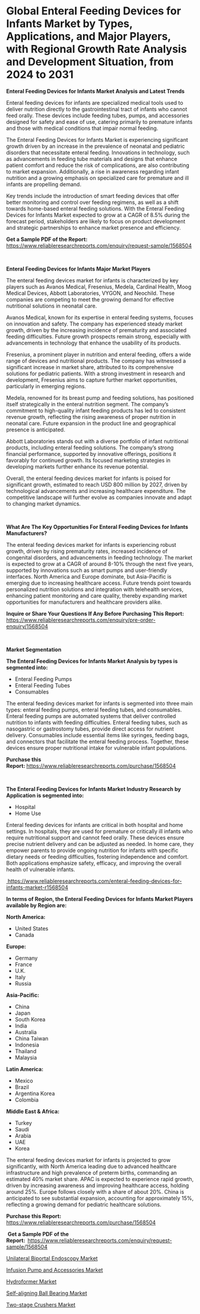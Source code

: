 <p><h1>Global Enteral Feeding Devices for Infants Market by Types, Applications, and Major Players, with Regional Growth Rate Analysis and Development Situation, from 2024 to 2031</h1></p><p><strong>Enteral Feeding Devices for Infants Market Analysis and Latest Trends</strong></p>
<p><p>Enteral feeding devices for infants are specialized medical tools used to deliver nutrition directly to the gastrointestinal tract of infants who cannot feed orally. These devices include feeding tubes, pumps, and accessories designed for safety and ease of use, catering primarily to premature infants and those with medical conditions that impair normal feeding.</p><p>The Enteral Feeding Devices for Infants Market is experiencing significant growth driven by an increase in the prevalence of neonatal and pediatric disorders that necessitate enteral feeding. Innovations in technology, such as advancements in feeding tube materials and designs that enhance patient comfort and reduce the risk of complications, are also contributing to market expansion. Additionally, a rise in awareness regarding infant nutrition and a growing emphasis on specialized care for premature and ill infants are propelling demand.</p><p>Key trends include the introduction of smart feeding devices that offer better monitoring and control over feeding regimens, as well as a shift towards home-based enteral feeding solutions. With the Enteral Feeding Devices for Infants Market expected to grow at a CAGR of 8.5% during the forecast period, stakeholders are likely to focus on product development and strategic partnerships to enhance market presence and efficiency.</p></p>
<p><strong>Get a Sample PDF of the Report:&nbsp;</strong> <a href="https://www.reliableresearchreports.com/enquiry/request-sample/1568504?utm_campaign=36&utm_medium=2&utm_source=Github&utm_content=ia&utm_term=29102024&utm_id=enteral-feeding-devices-for-infants">https://www.reliableresearchreports.com/enquiry/request-sample/1568504</a></p>
<p>&nbsp;</p>
<p><strong>Enteral Feeding Devices for Infants Major Market Players</strong></p>
<p><p>The enteral feeding devices market for infants is characterized by key players such as Avanos Medical, Fresenius, Medela, Cardinal Health, Moog Medical Devices, Abbott Laboratories, VYGON, and Neochild. These companies are competing to meet the growing demand for effective nutritional solutions in neonatal care.</p><p>Avanos Medical, known for its expertise in enteral feeding systems, focuses on innovation and safety. The company has experienced steady market growth, driven by the increasing incidence of prematurity and associated feeding difficulties. Future growth prospects remain strong, especially with advancements in technology that enhance the usability of its products.</p><p>Fresenius, a prominent player in nutrition and enteral feeding, offers a wide range of devices and nutritional products. The company has witnessed a significant increase in market share, attributed to its comprehensive solutions for pediatric patients. With a strong investment in research and development, Fresenius aims to capture further market opportunities, particularly in emerging regions.</p><p>Medela, renowned for its breast pump and feeding solutions, has positioned itself strategically in the enteral nutrition segment. The company’s commitment to high-quality infant feeding products has led to consistent revenue growth, reflecting the rising awareness of proper nutrition in neonatal care. Future expansion in the product line and geographical presence is anticipated.</p><p>Abbott Laboratories stands out with a diverse portfolio of infant nutritional products, including enteral feeding solutions. The company’s strong financial performance, supported by innovative offerings, positions it favorably for continued growth. Its focused marketing strategies in developing markets further enhance its revenue potential.</p><p>Overall, the enteral feeding devices market for infants is poised for significant growth, estimated to reach USD 800 million by 2027, driven by technological advancements and increasing healthcare expenditure. The competitive landscape will further evolve as companies innovate and adapt to changing market dynamics.</p></p>
<p>&nbsp;</p>
<p><strong>What Are The Key Opportunities For Enteral Feeding Devices for Infants Manufacturers?</strong></p>
<p><p>The enteral feeding devices market for infants is experiencing robust growth, driven by rising prematurity rates, increased incidence of congenital disorders, and advancements in feeding technology. The market is expected to grow at a CAGR of around 8-10% through the next five years, supported by innovations such as smart pumps and user-friendly interfaces. North America and Europe dominate, but Asia-Pacific is emerging due to increasing healthcare access. Future trends point towards personalized nutrition solutions and integration with telehealth services, enhancing patient monitoring and care quality, thereby expanding market opportunities for manufacturers and healthcare providers alike.</p></p>
<p><strong>Inquire or Share Your Questions If Any Before Purchasing This Report:</strong> <a href="https://www.reliableresearchreports.com/enquiry/pre-order-enquiry/1568504?utm_campaign=36&utm_medium=2&utm_source=Github&utm_content=ia&utm_term=29102024&utm_id=enteral-feeding-devices-for-infants">https://www.reliableresearchreports.com/enquiry/pre-order-enquiry/1568504</a></p>
<p>&nbsp;</p>
<p><strong>Market Segmentation</strong></p>
<p><strong>The Enteral Feeding Devices for Infants Market Analysis by types is segmented into:</strong></p>
<p><ul><li>Enteral Feeding Pumps</li><li>Enteral Feeding Tubes</li><li>Consumables</li></ul></p>
<p><p>The enteral feeding devices market for infants is segmented into three main types: enteral feeding pumps, enteral feeding tubes, and consumables. Enteral feeding pumps are automated systems that deliver controlled nutrition to infants with feeding difficulties. Enteral feeding tubes, such as nasogastric or gastrostomy tubes, provide direct access for nutrient delivery. Consumables include essential items like syringes, feeding bags, and connectors that facilitate the enteral feeding process. Together, these devices ensure proper nutritional intake for vulnerable infant populations.</p></p>
<p><strong>Purchase this Report:&nbsp;</strong><a href="https://www.reliableresearchreports.com/purchase/1568504?utm_campaign=36&utm_medium=2&utm_source=Github&utm_content=ia&utm_term=29102024&utm_id=enteral-feeding-devices-for-infants">https://www.reliableresearchreports.com/purchase/1568504</a></p>
<p>&nbsp;</p>
<p><strong>The Enteral Feeding Devices for Infants Market Industry Research by Application is segmented into:</strong></p>
<p><ul><li>Hospital</li><li>Home Use</li></ul></p>
<p><p>Enteral feeding devices for infants are critical in both hospital and home settings. In hospitals, they are used for premature or critically ill infants who require nutritional support and cannot feed orally. These devices ensure precise nutrient delivery and can be adjusted as needed. In home care, they empower parents to provide ongoing nutrition for infants with specific dietary needs or feeding difficulties, fostering independence and comfort. Both applications emphasize safety, efficacy, and improving the overall health of vulnerable infants.</p></p>
<p><a href="https://www.reliableresearchreports.com/enteral-feeding-devices-for-infants-market-r1568504?utm_campaign=36&utm_medium=2&utm_source=Github&utm_content=ia&utm_term=29102024&utm_id=enteral-feeding-devices-for-infants">&nbsp;https://www.reliableresearchreports.com/enteral-feeding-devices-for-infants-market-r1568504</a></p>
<p><strong>In terms of Region, the Enteral Feeding Devices for Infants Market Players available by Region are:</strong></p>
<p>
    <p> <strong> North America: </strong>
        <ul>
            <li>United States</li>
            <li>Canada</li>
        </ul>
        </p> 
    <p> <strong> Europe: </strong>
        <ul>
            <li>Germany</li>
            <li>France</li>
            <li>U.K.</li>
            <li>Italy</li>
            <li>Russia</li>
        </ul>
        </p> 
    <p> <strong> Asia-Pacific: </strong>
        <ul>
            <li>China</li>
            <li>Japan</li>
            <li>South Korea</li>
            <li>India</li>
            <li>Australia</li>
            <li>China Taiwan</li>
            <li>Indonesia</li>
            <li>Thailand</li>
            <li>Malaysia</li>
        </ul>
        </p> 
    <p> <strong> Latin America: </strong>
        <ul>
            <li>Mexico</li>
            <li>Brazil</li>
            <li>Argentina Korea</li>
            <li>Colombia</li>
        </ul>
        </p> 
    <p> <strong> Middle East & Africa: </strong>
        <ul>
            <li>Turkey</li>
            <li>Saudi</li>
            <li>Arabia</li>
            <li>UAE</li>
            <li>Korea</li>
        </ul>
    </p>
    </p>
<p><p>The enteral feeding devices market for infants is projected to grow significantly, with North America leading due to advanced healthcare infrastructure and high prevalence of preterm births, commanding an estimated 40% market share. APAC is expected to experience rapid growth, driven by increasing awareness and improving healthcare access, holding around 25%. Europe follows closely with a share of about 20%. China is anticipated to see substantial expansion, accounting for approximately 15%, reflecting a growing demand for pediatric healthcare solutions.</p></p>
<p><strong>Purchase this Report: </strong><a href="https://www.reliableresearchreports.com/purchase/1568504?utm_campaign=36&utm_medium=2&utm_source=Github&utm_content=ia&utm_term=29102024&utm_id=enteral-feeding-devices-for-infants">https://www.reliableresearchreports.com/purchase/1568504</a></p>
<p>&nbsp;<strong>Get a Sample PDF of the Report:&nbsp;&nbsp;</strong><a href="https://www.reliableresearchreports.com/enquiry/request-sample/1568504?utm_campaign=36&utm_medium=2&utm_source=Github&utm_content=ia&utm_term=29102024&utm_id=enteral-feeding-devices-for-infants">https://www.reliableresearchreports.com/enquiry/request-sample/1568504</a></p>
<p><strong></strong></p>
<p><p><a href="https://www.linkedin.com/pulse/strategic-market-insights-navigating-global-unilateral-miize?utm_campaign=36&utm_medium=2&utm_source=Github&utm_content=ia&utm_term=29102024&utm_id=enteral-feeding-devices-for-infants">Unilateral Biportal Endoscopy Market</a></p><p><a href="https://github.com/leonidmsw5y/Market-Research-Report-List-1/blob/main/infusion-pump-and-accessories-market.md?utm_campaign=36&utm_medium=2&utm_source=Github&utm_content=ia&utm_term=29102024&utm_id=enteral-feeding-devices-for-infants">Infusion Pump and Accessories Market</a></p><p><a href="https://www.linkedin.com/pulse/decoding-hydroformer-industry-dynamics-strategic-imperatives-3vkse?utm_campaign=36&utm_medium=2&utm_source=Github&utm_content=ia&utm_term=29102024&utm_id=enteral-feeding-devices-for-infants">Hydroformer Market</a></p><p><a href="https://github.com/knaufethaganye/Market-Research-Report-List-1/blob/main/self-aligning-ball-bearing-market.md?utm_campaign=36&utm_medium=2&utm_source=Github&utm_content=ia&utm_term=29102024&utm_id=enteral-feeding-devices-for-infants">Self-aligning Ball Bearing Market</a></p><p><a href="https://issuu.com/reportprime-2/docs/two-stage-crushers-market-size-2030_e287dab72ccbd5?utm_campaign=36&utm_medium=2&utm_source=Github&utm_content=ia&utm_term=29102024&utm_id=enteral-feeding-devices-for-infants">Two-stage Crushers Market</a></p></p>